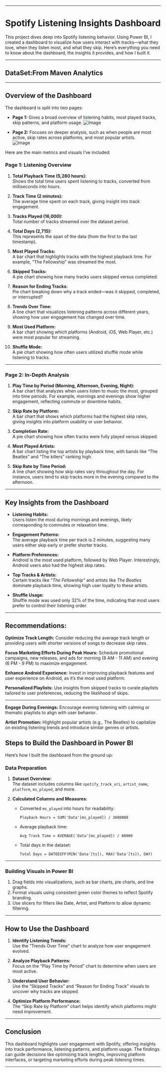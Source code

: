 
---

# Spotify Listening Insights Dashboard  

This project dives deep into Spotify listening behavior. Using Power BI, I created a dashboard to visualize how users interact with tracks—what they love, when they listen most, and what they skip. Here’s everything you need to know about the dashboard, the insights it provides, and how I built it.  

---

## **DataSet**:From Maven Analytics

---

## **Overview of the Dashboard**  

The dashboard is split into two pages:  
- **Page 1:** Gives a broad overview of listening habits, most played tracks, skip patterns, and platform usage.
![Image](https://github.com/user-attachments/assets/cd56b199-8931-4820-946f-eeff796e62a7)


- **Page 2:** Focuses on deeper analysis, such as when people are most active, skip rates across platforms, and most popular artists.  
![Image](https://github.com/user-attachments/assets/cca239f9-be23-4ece-bbc6-fc310790d666)

Here are the main metrics and visuals I’ve included: 

### **Page 1: Listening Overview**  
1. **Total Playback Time (5,280 hours):**  
   Shows the total time users spent listening to tracks, converted from milliseconds into hours.  

2. **Track Time (2 minutes):**  
   The average time spent on each track, giving insight into track engagement.  

3. **Tracks Played (16,000):**  
   Total number of tracks streamed over the dataset period.  

4. **Total Days (2,715):**  
   This represents the span of the data (from the first to the last timestamp).  

5. **Most Played Tracks:**  
   A bar chart that highlights tracks with the highest playback time. For example, “The Fellowship” was streamed the most.  

6. **Skipped Tracks:**  
   A pie chart showing how many tracks users skipped versus completed.  

7. **Reason for Ending Tracks:**  
   Pie chart breaking down why a track ended—was it skipped, completed, or interrupted?  

8. **Trends Over Time:**  
   A line chart that visualizes listening patterns across different years, showing how user engagement has changed over time.  

9. **Most Used Platform:**  
   A bar chart showing which platforms (Android, iOS, Web Player, etc.) were most popular for streaming.  

10. **Shuffle Mode:**  
    A pie chart showing how often users utilized shuffle mode while listening to tracks.  

---

### **Page 2: In-Depth Analysis**  
1. **Play Time by Period (Morning, Afternoon, Evening, Night):**  
   A bar chart that analyzes when users listen to music the most, grouped into time periods. For example, mornings and evenings show higher engagement, reflecting commute or downtime habits.  

2. **Skip Rate by Platform:**  
   A bar chart that shows which platforms had the highest skip rates, giving insights into platform usability or user behavior.  

3. **Completion Rate:**  
   A pie chart showing how often tracks were fully played versus skipped.  

4. **Most Played Artists:**  
   A bar chart listing the top artists by playback time, with bands like “The Beatles” and “The killers” ranking high.  

5. **Skip Rate by Time Period:**  
   A line chart showing how skip rates vary throughout the day. For instance, users tend to skip tracks more in the evening compared to the afternoon.  

---

## **Key Insights from the Dashboard**  

- **Listening Habits:**  
   Users listen the most during mornings and evenings, likely corresponding to commutes or relaxation time.  

- **Engagement Patterns:**  
   The average playback time per track is 2 minutes, suggesting many users either skip early or prefer shorter tracks.  

- **Platform Preferences:**  
   Android is the most used platform, followed by Web Player. Interestingly, Android users also had the highest skip rates.  

- **Top Tracks & Artists:**  
   Certain tracks like *“The Fellowship”* and artists like *The Beatles* dominate playback time, showing high user loyalty to these artists.  

- **Shuffle Usage:**  
   Shuffle mode was used only 32% of the time, indicating that most users prefer to control their listening order.  

---
## **Recommendations:**
**Optimize Track Length:**
Consider reducing the average track length or providing users with shorter versions of songs to decrease skip rates.

**Focus Marketing Efforts During Peak Hours:**
Schedule promotional campaigns, new releases, and ads for morning (8 AM - 11 AM) and evening (6 PM - 9 PM) to maximize engagement.

**Enhance Android Experience:**
Invest in improving playback features and user experience on Android, as it’s the most used platform.

**Personalized Playlists:**
Use insights from skipped tracks to curate playlists tailored to user preferences, reducing the likelihood of skips.

---
**Engage During Evenings:**
Encourage evening listening with calming or thematic playlists to align with user behavior.

**Artist Promotion:**
Highlight popular artists (e.g., The Beatles) to capitalize on existing listening trends and introduce similar genres or artists.

## **Steps to Build the Dashboard in Power BI**  

Here’s how I built the dashboard from the ground up:  

### **Data Preparation**  
1. **Dataset Overview:**  
   The dataset includes columns like `spotify_track_uri`, `artist_name`, `platform`, `ms_played`, and more.  

2. **Calculated Columns and Measures:**  
   - Converted `ms_played` into hours for readability:  
     ```DAX
     Playback Hours = SUM('Data'[ms_played]) / 3600000
     ```  
   - Average playback time:  
     ```DAX
     Avg Track Time = AVERAGE('Data'[ms_played]) / 60000
     ```  
   - Total days in the dataset:  
     ```DAX
     Total Days = DATEDIFF(MIN('Data'[ts]), MAX('Data'[ts]), DAY)
     ```  

---

### **Building Visuals in Power BI**  
1. Drag fields into visualizations, such as bar charts, pie charts, and line graphs.  
2. Format visuals using consistent green color themes to reflect Spotify branding.  
3. Use slicers for filters like Date, Artist, and Platform to allow dynamic filtering.  

---

## **How to Use the Dashboard**  

1. **Identify Listening Trends:**  
   Use the “Trends Over Time” chart to analyze how user engagement evolved.  

2. **Analyze Playback Patterns:**  
   Focus on the “Play Time by Period” chart to determine when users are most active.  

3. **Understand User Behavior:**  
   Use the “Skipped Tracks” and “Reason for Ending Track” visuals to uncover why tracks are skipped.  

4. **Optimize Platform Performance:**  
   The “Skip Rate by Platform” chart helps identify which platforms might need improvement.  

---

## **Conclusion**  

This dashboard highlights user engagement with Spotify, offering insights into track performance, listening patterns, and platform usage. The findings can guide decisions like optimizing track lengths, improving platform interfaces, or targeting marketing efforts during peak listening times.  

---


